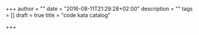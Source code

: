 +++
author = ""
date = "2016-08-11T21:29:28+02:00"
description = ""
tags = []
draft = true
title = "code kata catalog"

+++

